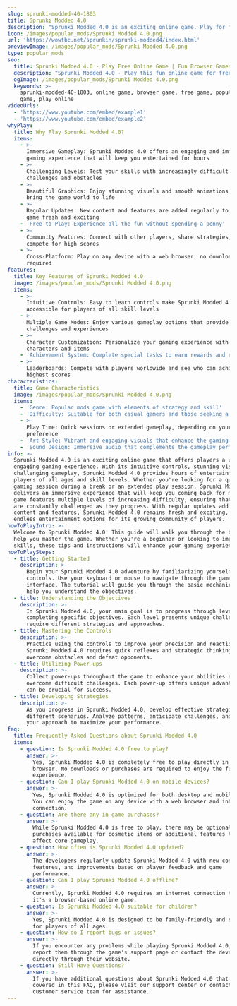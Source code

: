 ```yaml
---
slug: sprunki-modded-40-1803
title: Sprunki Modded 4.0
description: "Sprunki Modded 4.0 is an exciting online game. Play for free directly in your browser!"
icon: /images/popular_mods/Sprunki Modded 4.0.png
url: 'https://wowtbc.net/sprunkin/sprunki-modded4/index.html'
previewImage: /images/popular_mods/Sprunki Modded 4.0.png
type: popular mods
seo:
  title: Sprunki Modded 4.0 - Play Free Online Game | Fun Browser Games
  description: "Sprunki Modded 4.0 - Play this fun online game for free in your browser. No download required!"
  ogImage: /images/popular_mods/Sprunki Modded 4.0.png
  keywords: >-
    sprunki-modded-40-1803, online game, browser game, free game, popular mods
    game, play online
videoUrls:
  - 'https://www.youtube.com/embed/example1'
  - 'https://www.youtube.com/embed/example2'
whyPlay:
  title: Why Play Sprunki Modded 4.0?
  items:
    - >-
      Immersive Gameplay: Sprunki Modded 4.0 offers an engaging and immersive
      gaming experience that will keep you entertained for hours
    - >-
      Challenging Levels: Test your skills with increasingly difficult
      challenges and obstacles
    - >-
      Beautiful Graphics: Enjoy stunning visuals and smooth animations that
      bring the game world to life
    - >-
      Regular Updates: New content and features are added regularly to keep the
      game fresh and exciting
    - 'Free to Play: Experience all the fun without spending a penny'
    - >-
      Community Features: Connect with other players, share strategies, and
      compete for high scores
    - >-
      Cross-Platform: Play on any device with a web browser, no downloads
      required
features:
  title: Key Features of Sprunki Modded 4.0
  image: /images/popular_mods/Sprunki Modded 4.0.png
  items:
    - >-
      Intuitive Controls: Easy to learn controls make Sprunki Modded 4.0
      accessible for players of all skill levels
    - >-
      Multiple Game Modes: Enjoy various gameplay options that provide different
      challenges and experiences
    - >-
      Character Customization: Personalize your gaming experience with unique
      characters and items
    - 'Achievement System: Complete special tasks to earn rewards and recognition'
    - >-
      Leaderboards: Compete with players worldwide and see who can achieve the
      highest scores
characteristics:
  title: Game Characteristics
  image: /images/popular_mods/Sprunki Modded 4.0.png
  items:
    - 'Genre: Popular mods game with elements of strategy and skill'
    - 'Difficulty: Suitable for both casual gamers and those seeking a challenge'
    - >-
      Play Time: Quick sessions or extended gameplay, depending on your
      preference
    - 'Art Style: Vibrant and engaging visuals that enhance the gaming experience'
    - 'Sound Design: Immersive audio that complements the gameplay perfectly'
info: >-
  Sprunki Modded 4.0 is an exciting online game that offers players a unique and
  engaging gaming experience. With its intuitive controls, stunning visuals, and
  challenging gameplay, Sprunki Modded 4.0 provides hours of entertainment for
  players of all ages and skill levels. Whether you're looking for a quick
  gaming session during a break or an extended play session, Sprunki Modded 4.0
  delivers an immersive experience that will keep you coming back for more. The
  game features multiple levels of increasing difficulty, ensuring that players
  are constantly challenged as they progress. With regular updates adding new
  content and features, Sprunki Modded 4.0 remains fresh and exciting, providing
  endless entertainment options for its growing community of players.
howToPlayIntro: >-
  Welcome to Sprunki Modded 4.0! This guide will walk you through the basics and
  help you master the game. Whether you're a beginner or looking to improve your
  skills, these tips and instructions will enhance your gaming experience.
howToPlaySteps:
  - title: Getting Started
    description: >-
      Begin your Sprunki Modded 4.0 adventure by familiarizing yourself with the
      controls. Use your keyboard or mouse to navigate through the game
      interface. The tutorial will guide you through the basic mechanics and
      help you understand the objectives.
  - title: Understanding the Objectives
    description: >-
      In Sprunki Modded 4.0, your main goal is to progress through levels by
      completing specific objectives. Each level presents unique challenges that
      require different strategies and approaches.
  - title: Mastering the Controls
    description: >-
      Practice using the controls to improve your precision and reaction time.
      Sprunki Modded 4.0 requires quick reflexes and strategic thinking to
      overcome obstacles and defeat opponents.
  - title: Utilizing Power-ups
    description: >-
      Collect power-ups throughout the game to enhance your abilities and
      overcome difficult challenges. Each power-up offers unique advantages that
      can be crucial for success.
  - title: Developing Strategies
    description: >-
      As you progress in Sprunki Modded 4.0, develop effective strategies for
      different scenarios. Analyze patterns, anticipate challenges, and adapt
      your approach to maximize your performance.
faq:
  title: Frequently Asked Questions about Sprunki Modded 4.0
  items:
    - question: Is Sprunki Modded 4.0 free to play?
      answer: >-
        Yes, Sprunki Modded 4.0 is completely free to play directly in your web
        browser. No downloads or purchases are required to enjoy the full game
        experience.
    - question: Can I play Sprunki Modded 4.0 on mobile devices?
      answer: >-
        Yes, Sprunki Modded 4.0 is optimized for both desktop and mobile play.
        You can enjoy the game on any device with a web browser and internet
        connection.
    - question: Are there any in-game purchases?
      answer: >-
        While Sprunki Modded 4.0 is free to play, there may be optional in-game
        purchases available for cosmetic items or additional features that don't
        affect core gameplay.
    - question: How often is Sprunki Modded 4.0 updated?
      answer: >-
        The developers regularly update Sprunki Modded 4.0 with new content,
        features, and improvements based on player feedback and game
        performance.
    - question: Can I play Sprunki Modded 4.0 offline?
      answer: >-
        Currently, Sprunki Modded 4.0 requires an internet connection to play as
        it's a browser-based online game.
    - question: Is Sprunki Modded 4.0 suitable for children?
      answer: >-
        Yes, Sprunki Modded 4.0 is designed to be family-friendly and suitable
        for players of all ages.
    - question: How do I report bugs or issues?
      answer: >-
        If you encounter any problems while playing Sprunki Modded 4.0, you can
        report them through the game's support page or contact the developers
        directly through their website.
    - question: Still Have Questions?
      answer: >-
        If you have additional questions about Sprunki Modded 4.0 that aren't
        covered in this FAQ, please visit our support center or contact our
        customer service team for assistance.
---
```


